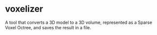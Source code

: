 # voxelizer

A tool that converts a 3D model to a 3D volume, represented as a Sparse Voxel Octree, and saves the result in a file.
